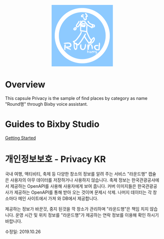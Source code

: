 <p align="center">
  <img src="https://github.com/muzaffar622/Round-/blob/master/official_logo.png?raw=true" width="200" height="200"/>
</p>

# Overview
This capsule Privacy is the sample of find places by category as name "Round행" through Bixby voice assistant.

# Guides to Bixby Studio
[Getting Started](https://bixbydevelopers.com/dev/docs/get-started)

# 개인정보보호 - Privacy KR
국내 여행, 액티비티, 축제 등 다양한 창소의 정보를 알려 주는 서비스 "라운드행" 캡슐은 사용자의 아무 데이터를 저장하거나 사용하지 않습니다.
축제 정보는 한국관광공사에서 제공하는 OpenAPI를 사용해 사용자에게 보여 줍니다.
커버 이미지들은 한국관광공사가 제공하는 OpenAPI를 통해 받아 오는 것이며 문제시 삭제.
나머지 데이터는 각 창소마다 메인 사이트에서 가져 와 DB에서 제공합니다. 

제공하는 정보가 바꾼것, 중지 된것을 깍 창소가 관리하며 "라운드행"은 책임 치지 않습니다.
운영 시간 및 위치 정보를 "라운드행"가 제공하는 연락 정보를 이용해 확인 하시기 바랍니다.

수정일: 2019.10.26



